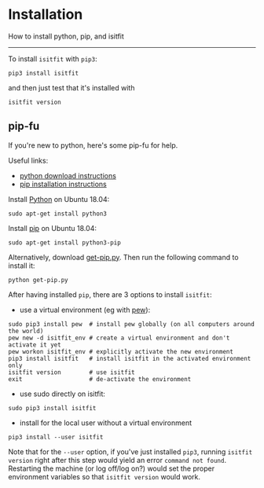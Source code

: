 # Installation

How to install python, pip, and isitfit

---

To install `isitfit` with `pip3`:

```
pip3 install isitfit
```

and then just test that it's installed with

```
isitfit version
```

## pip-fu

If you're new to python, here's some pip-fu for help.

Useful links:

- [python download instructions](https://www.python.org/downloads/)
- [pip installation instructions](http://pip.readthedocs.io/en/stable/installing/)


Install [Python](https://www.python.org/) on Ubuntu 18.04:

```
sudo apt-get install python3
```


Install [pip](http://pip.readthedocs.io/en/stable/installing/) on Ubuntu 18.04:

```
sudo apt-get install python3-pip
```

<!-- from https://www.mkdocs.org/#installation -->
Alternatively, download [get-pip.py](https://bootstrap.pypa.io/get-pip.py). Then run the following command to install it:

```
python get-pip.py
```

After having installed `pip`, there are 3 options to install `isitfit`:

- use a virtual environment (eg with [pew](https://github.com/berdario/pew)):

```
sudo pip3 install pew  # install pew globally (on all computers around the world)
pew new -d isitfit_env # create a virtual environment and don't activate it yet
pew workon isitfit_env # explicitly activate the new environment
pip3 install isitfit   # install isitfit in the activated environment only
isitfit version        # use isitfit
exit                   # de-activate the environment
```
- use sudo directly on isitfit:

```
sudo pip3 install isitfit
```

- install for the local user without a virtual environment

```
pip3 install --user isitfit
```

Note that for the `--user` option, if you've just installed `pip3`,
running `isitfit version` right after this step would yield an error `command not found`.
Restarting the machine (or log off/log on?) would set the proper environment variables so that `isitfit version` would work.


